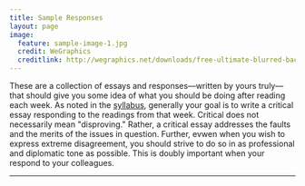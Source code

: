 ```yaml
---
title: Sample Responses
layout: page
image:
  feature: sample-image-1.jpg
  credit: WeGraphics
  creditlink: http://wegraphics.net/downloads/free-ultimate-blurred-background-pack/
---
```


These are a collection of essays and responses––written by yours truly––that should give you some idea of what you should be doing after reading each week. As noted in the [syllabus](syllabus.html/#weekly-assignments), generally your goal is to write a critical essay responding to the readings from that week. Critical does not necessarily mean "disproving." Rather, a critical essay addresses the faults and the merits of the issues in question. Further, evwen when you wish to express extreme disagreement, you should strive to do so in as professional and diplomatic tone as possible. This is doubly important when your respond to your colleagues.

<hr>

